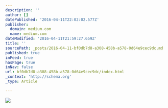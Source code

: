 ```yaml
---
description: ''
author: []
datePublished: '2016-04-11T22:02:02.577Z'
publisher:
  domain: medium.com
  name: medium.com
dateModified: '2016-04-11T21:59:27.659Z'
title: ''
sourcePath: _posts/2016-04-11-bf0db7d8-a308-458b-a578-0d64e9cec9dc.md
published: true
inFeed: true
hasPage: true
inNav: false
url: bf0db7d8-a308-458b-a578-0d64e9cec9dc/index.html
_context: 'http://schema.org'
_type: Article

---
```

![](https://cdn-images-1.medium.com/max/600/1*edpvkY7UMtEgxnmQbi62Zg.jpeg)